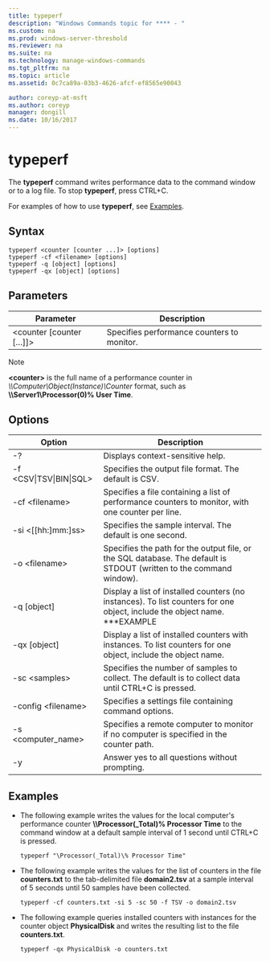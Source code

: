 ```yaml
---
title: typeperf
description: "Windows Commands topic for **** - "
ms.custom: na
ms.prod: windows-server-threshold
ms.reviewer: na
ms.suite: na
ms.technology: manage-windows-commands
ms.tgt_pltfrm: na
ms.topic: article
ms.assetid: 0c7ca89a-03b3-4626-afcf-ef8565e90043

author: coreyp-at-msft
ms.author: coreyp
manager: dongill
ms.date: 10/16/2017
---
```


# typeperf



The **typeperf** command writes performance data to the command window or to a log file. To stop **typeperf**, press CTRL+C.

For examples of how to use **typeperf**, see [Examples](#BKMK_EXAMPLES).

## Syntax

```
typeperf <counter [counter ...]> [options]
typeperf -cf <filename> [options]
typeperf -q [object] [options]
typeperf -qx [object] [options]
```

## Parameters

|Parameter|Description|
|---------|-----------|
|\<counter [counter […]]>|Specifies performance counters to monitor.|

> [!NOTE]
> **\<counter>** is the full name of a performance counter in *\\\\Computer\Object(Instance)\Counter* format, such as **\\\\Server1\Processor(0)\% User Time**.

## Options

|Option|Description|
|---------|-----------|
|-?|Displays context-sensitive help.|
|-f \<CSV&verbar;TSV&verbar;BIN&verbar;SQL>|Specifies the output file format. The default is CSV.|
|-cf \<filename>|Specifies a file containing a list of performance counters to monitor, with one counter per line.|
|-si <[[hh:]mm:]ss>|Specifies the sample interval. The default is one second.|
|-o \<filename>|Specifies the path for the output file, or the SQL database. The default is STDOUT (written to the command window).|
|-q [object]|Display a list of installed counters (no instances). To list counters for one object, include the object name. ***EXAMPLE|
|-qx [object]|Display a list of installed counters with instances. To list counters for one object, include the object name.|
|-sc \<samples>|Specifies the number of samples to collect. The default is to collect data until CTRL+C is pressed.|
|-config \<filename>|Specifies a settings file containing command options.|
|-s \<computer_name>|Specifies a remote computer to monitor if no computer is specified in the counter path.|
|-y|Answer yes to all questions without prompting.|

## <a name="BKMK_EXAMPLES"></a>Examples

-   The following example writes the values for the local computer's performance counter **\\\\Processor(_Total)\% Processor Time** to the command window at a default sample interval of 1 second until CTRL+C is pressed.  
    ```
    typeperf "\Processor(_Total)\% Processor Time"
    ```  
-   The following example writes the values for the list of counters in the file **counters.txt** to the tab-delimited file **domain2.tsv** at a sample interval of 5 seconds until 50 samples have been collected.  
    ```
    typeperf -cf counters.txt -si 5 -sc 50 -f TSV -o domain2.tsv
    ```  
-   The following example queries installed counters with instances for the counter object **PhysicalDisk** and writes the resulting list to the file **counters.txt**.  
    ```
    typeperf -qx PhysicalDisk -o counters.txt
    ```
